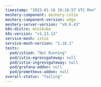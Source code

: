 ```yaml
---
timestamp: "2023-01-16 10:18:57 UTC Mon"
meshery-component: meshery-istio
meshery-component-version: edge
meshery-server-version: "v0.6.43"
k8s-distro: minikube
k8s-version: "v1.23.13"
service-mesh: istio
service-mesh-version: "1.16.1"
tests:
  pod/istiod: "Not Running"
  pod/istio-egressgateway: null
  pod/istio-ingressgateway: null
  pod/grafana-addon: null
  pod/prometheus-addon: null
overall-status: "failing"
---
```

